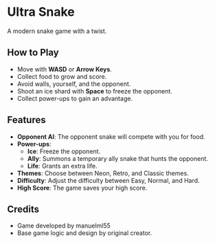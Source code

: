 # Ultra Snake

A modern snake game with a twist.

## How to Play

*   Move with **WASD** or **Arrow Keys**.
*   Collect food to grow and score.
*   Avoid walls, yourself, and the opponent.
*   Shoot an ice shard with **Space** to freeze the opponent.
*   Collect power-ups to gain an advantage.

## Features

*   **Opponent AI**: The opponent snake will compete with you for food.
*   **Power-ups**:
    *   **Ice**: Freeze the opponent.
    *   **Ally**: Summons a temporary ally snake that hunts the opponent.
    *   **Life**: Grants an extra life.
*   **Themes**: Choose between Neon, Retro, and Classic themes.
*   **Difficulty**: Adjust the difficulty between Easy, Normal, and Hard.
*   **High Score**: The game saves your high score.

## Credits

*   Game developed by manuelml55
*   Base game logic and design by original creator.
